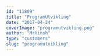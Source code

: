 ```yaml
---
id: "11809"
title: "ProgramUtvikling"
date: "2017-04-24"
coverImage: "programutvikling.png"
author: "MrHinsh"
type: "customers"
slug: "programutvikling"
---
```

